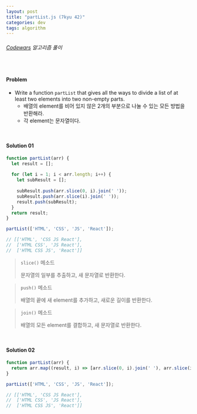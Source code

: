 ```yaml
---
layout: post
title: "partList.js (7kyu 42)"
categories: dev
tags: algorithm
---
```


###### [Codewars](https://www.codewars.com) 알고리즘 풀이

<br>

#### Problem

- Write a function `partList` that gives all the ways to divide a list of at least two elements into two non-empty parts.
  - 배열의 element를 비어 있지 않은 2개의 부분으로 나눌 수 있는 모든 방법을 반환해라.
  - 각 element는 문자열이다.

<br>

#### Solution 01

```js
function partList(arr) {
  let result = [];
  
  for (let i = 1; i < arr.length; i++) {
    let subResult = [];
    
    subResult.push(arr.slice(0, i).join(' '));
    subResult.push(arr.slice(i).join(' '));
    result.push(subResult);
  }
  return result;
}

partList(['HTML', 'CSS', 'JS', 'React']);

// [['HTML', 'CSS JS React'],
//  ['HTML CSS', 'JS React'],
//  ['HTML CSS JS', 'React']]
```

> `slice()` 메소드
>
> 문자열의 일부를 추출하고, 새 문자열로 반환한다.

> `push()` 메소드
>
> 배열의 끝에 새 element를 추가하고, 새로운 길이를 반환한다.

> `join()` 메소드
>
> 배열의 모든 element를 결합하고, 새 문자열로 반환한다.

<br>

#### Solution 02

```js
function partList(arr) {
  return arr.map((result, i) => [arr.slice(0, i).join(' '), arr.slice(i).join(' ')]).slice(1);
}

partList(['HTML', 'CSS', 'JS', 'React']);

// [['HTML', 'CSS JS React'],
//  ['HTML CSS', 'JS React'],
//  ['HTML CSS JS', 'React']]
```

<br>